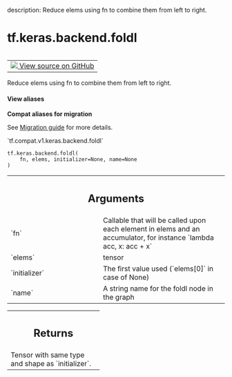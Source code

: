 description: Reduce elems using fn to combine them from left to right.

<div itemscope itemtype="http://developers.google.com/ReferenceObject">
<meta itemprop="name" content="tf.keras.backend.foldl" />
<meta itemprop="path" content="Stable" />
</div>

# tf.keras.backend.foldl

<!-- Insert buttons and diff -->

<table class="tfo-notebook-buttons tfo-api nocontent" align="left">
<td>
  <a target="_blank" href="https://github.com/tensorflow/tensorflow/blob/r2.2/tensorflow/python/keras/backend.py#L5895-L5909">
    <img src="https://www.tensorflow.org/images/GitHub-Mark-32px.png" />
    View source on GitHub
  </a>
</td>
</table>



Reduce elems using fn to combine them from left to right.

<section class="expandable">
  <h4 class="showalways">View aliases</h4>
  <p>
<b>Compat aliases for migration</b>
<p>See
<a href="https://www.tensorflow.org/guide/migrate">Migration guide</a> for
more details.</p>
<p>`tf.compat.v1.keras.backend.foldl`</p>
</p>
</section>

<pre class="devsite-click-to-copy prettyprint lang-py tfo-signature-link">
<code>tf.keras.backend.foldl(
    fn, elems, initializer=None, name=None
)
</code></pre>



<!-- Placeholder for "Used in" -->


<!-- Tabular view -->
 <table class="responsive fixed orange">
<colgroup><col width="214px"><col></colgroup>
<tr><th colspan="2"><h2 class="add-link">Arguments</h2></th></tr>

<tr>
<td>
`fn`
</td>
<td>
Callable that will be called upon each element in elems and an
accumulator, for instance `lambda acc, x: acc + x`
</td>
</tr><tr>
<td>
`elems`
</td>
<td>
tensor
</td>
</tr><tr>
<td>
`initializer`
</td>
<td>
The first value used (`elems[0]` in case of None)
</td>
</tr><tr>
<td>
`name`
</td>
<td>
A string name for the foldl node in the graph
</td>
</tr>
</table>



<!-- Tabular view -->
 <table class="responsive fixed orange">
<colgroup><col width="214px"><col></colgroup>
<tr><th colspan="2"><h2 class="add-link">Returns</h2></th></tr>
<tr class="alt">
<td colspan="2">
Tensor with same type and shape as `initializer`.
</td>
</tr>

</table>

